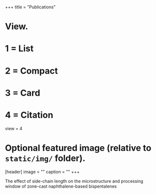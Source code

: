 +++
title = "Publications"

# View.
#   1 = List
#   2 = Compact
#   3 = Card
#   4 = Citation
view = 4


# Optional featured image (relative to `static/img/` folder).
[header]
image = ""
caption = ""
+++

The effect of side-chain length on the microstructure and processing window of zone-cast naphthalene-based bispentalenes
